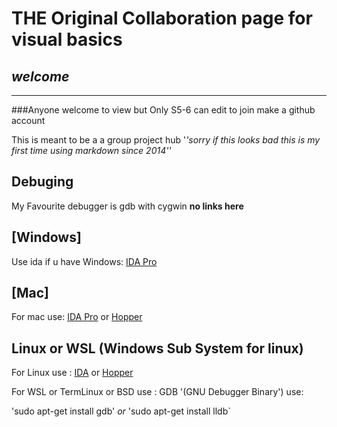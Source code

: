 # THE Original Collaboration page for visual basics
## _welcome_
____________________________________
###Anyone welcome to view but Only S5-6 can edit to join make a github account

This is meant to be a a group project hub '*'*sorry if this looks bad this is my first time using markdown since 2014'*'*

## Debuging
My Favourite debugger is gdb with cygwin **no links here**
## [Windows]
Use ida if u have Windows: [IDA Pro](https://out7.hex-rays.com/files/idafree70_windows.exe)
## [Mac]
For mac use: [IDA Pro](https://out7.hex-rays.com/files/idafree70_mac.zip) or [Hopper](https://www.hopperapp.com/HopperWeb/download_last.php)
## Linux or WSL (Windows Sub System for linux)
For Linux use  : [IDA](https://out7.hex-rays.com/files/idafree70_linux.run) or [Hopper](https://www.hopperapp.com/download.html?)

For WSL or TermLinux or BSD use : GDB '(GNU Debugger Binary') use:

'sudo apt-get install gdb' *or* 'sudo apt-get install lldb`
